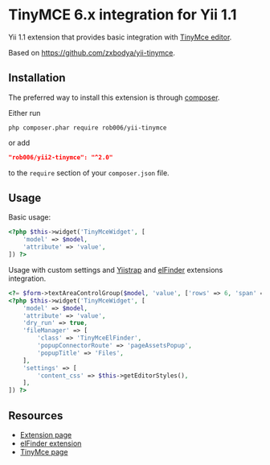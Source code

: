TinyMCE 6.x integration for Yii 1.1
===================================

Yii 1.1 extension that provides basic integration with [TinyMce editor](https://www.tinymce.com/).

Based on https://github.com/zxbodya/yii-tinymce.


Installation
------------

The preferred way to install this extension is through [composer](https://getcomposer.org/download/).

Either run

```shell
php composer.phar require rob006/yii-tinymce
```

or add

```json
"rob006/yii2-tinymce": "^2.0"
```

to the `require` section of your `composer.json` file.


Usage
-----

Basic usage:

```php
<?php $this->widget('TinyMceWidget', [
	'model' => $model,
	'attribute' => 'value',
]) ?>
```

Usage with custom settings and [Yiistrap](http://www.getyiistrap.com/) and [elFinder](https://github.com/rob006/yii-elfinder2) extensions integration.

```php
<?= $form->textAreaControlGroup($model, 'value', ['rows' => 6, 'span' => 8,]) ?>
<?php $this->widget('TinyMceWidget', [
	'model' => $model,
	'attribute' => 'value',
	'dry_run' => true,
	'fileManager' => [
		'class' => 'TinyMceElFinder',
		'popupConnectorRoute' => 'pageAssetsPopup',
		'popupTitle' => 'Files',
	],
	'settings' => [
		'content_css' => $this->getEditorStyles(),
	],
]) ?>
```
Resources
---------

 * [Extension page](https://github.com/rob006-software/yii-tinymce)
 * [elFinder extension](https://github.com/rob006-software/yii-elfinder2)
 * [TinyMce page](https://www.tinymce.com/)
